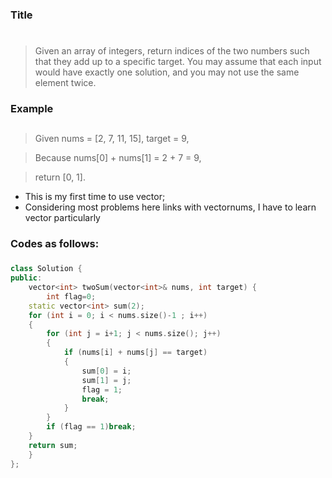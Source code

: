 ### Title <h1>
>Given an array of integers, return indices of the two numbers such that they add up to a specific target.
>You may assume that each input would have exactly one solution, and you may not use the same element twice.
### Example <h2>
>Given nums = [2, 7, 11, 15], target = 9,

>Because nums[0] + nums[1] = 2 + 7 = 9,

>return [0, 1].

- This is my first time to use vector;
- Considering most problems here links with vector<int>nums, I have to learn vector particularly
### Codes as follows: <h3>
```C++
class Solution {
public:
    vector<int> twoSum(vector<int>& nums, int target) {
        int flag=0;
    static vector<int> sum(2);
    for (int i = 0; i < nums.size()-1 ; i++)
	{
		for (int j = i+1; j < nums.size(); j++)
		{
			if (nums[i] + nums[j] == target)
			{
				sum[0] = i;
				sum[1] = j;
				flag = 1;
				break;
			}
		}
		if (flag == 1)break;
	}
    return sum;
    }
};
```
